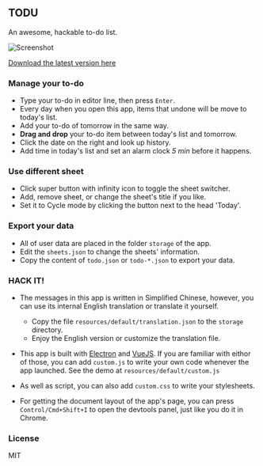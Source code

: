 ## TODU

An awesome, hackable to-do list.

![Screenshot](https://user-images.githubusercontent.com/5101076/31648366-ddd86026-b33f-11e7-8a20-35d857514e71.png)

[Download the latest version here](https://github.com/CyanSalt/todu/releases/latest)

### Manage your to-do

* Type your to-do in editor line, then press `Enter`.
* Every day when you open this app, items that undone will be move to today's list.
* Add your to-do of tomorrow in the same way.
* **Drag and drop** your to-do item between today's list and tomorrow.
* Click the date on the right and look up history.
* Add time in today's list and set an alarm clock *5 min* before it happens.

### Use different sheet

* Click super button with infinity icon to toggle the sheet switcher.
* Add, remove sheet, or change the sheet's title if you like.
* Set it to Cycle mode by clicking the button next to the head 'Today'.

### Export your data

* All of user data are placed in the folder `storage` of the app.
* Edit the `sheets.json` to change the sheets' information.
* Copy the content of `todo.json` or `todo-*.json` to export your data.

### HACK IT!

* The messages in this app is written in Simplified Chinese, however, you can use its internal English translation or translate it yourself.
  * Copy the file `resources/default/translation.json` to the `storage` directory.
  * Enjoy the English version or customize the translation file.

* This app is built with [Electron](https://electronjs.org/) and [VueJS](https://vuejs.org/index.html). If you are familiar with eithor of those, you can add `custom.js` to write your own code whenever the app launched. See the demo at `resources/default/custom.js`

* As well as script, you can also add `custom.css` to write your stylesheets.

* For getting the document layout of the app's page, you can press `Control/Cmd+Shift+I` to open the devtools panel, just like you do it in Chrome.

### License

MIT
